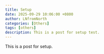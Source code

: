 ```yaml
---
title: Setup
date: 2025-09-29 10:06:00 +0800
author: LNfromNorth
categories: [Others]
tags: [others]
description: This is a post for setup test.
---
```


This is a post for setup.
